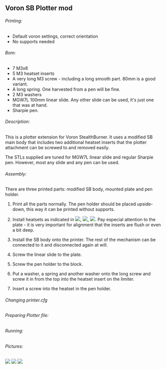## Voron SB Plotter mod

###### Printing:
- Default voron settings, correct orientation
- No supports needed

###### Bom:
- 7 M3x8
- 5 M3 heatset inserts
- A very long M3 screw - including a long smooth part. 80mm is a good variant.
- A long spring. One harvested from a pen will be fine.
- 2 M3 washers
- MGW7L 100mm linear slide. Any other slide can be used, it's just one that was at hand.
- Sharpie pen.

###### Description:
This is a plotter extension for Voron StealthBurner.
It uses a modified SB main body that includes two additional heatset inserts that the plotter attachment can be screwed to and removed easily.

The STLs supplied are tuned for MGW7L linear slide and regular Sharpie pen. However, most any slide and any pen can be used.

###### Assembly:

There are three printed parts: modified SB body, mounted plate and pen holder.

1. Print all the parts normally. The pen holder should be placed upside-down, this way it can be printed without supports.

2. Install heatsets as indicated in ![](https://github.com/gsasha/voron_plotter_mod/images/1_edited.png),
![](https://github.com/gsasha/voron_plotter_mod/images/2_edited.png),
![](https://github.com/gsasha/voron_plotter_mod/images/3_edited.png).
Pay especial attention to the plate - it is very important for alignment that the inserts are flush or even a bit deep.

3. Install the SB body onto the printer. The rest of the mechanism can be connected to it and disconnected again at will.

4. Screw the linear slide to the plate.

5. Screw the pen holder to the block.

6. Put a washer, a spring and another washer onto the long screw and screw it in from the top into the heatset insert on the limiter.

7. Insert a screw into the heatset in the pen holder.

###### Changing printer.cfg

###### Preparing Plotter file:

###### Running:

###### Pictures:
![](https://github.com/gsasha/plotter-mod/images/1_edited.png)
![](https://github.com/gsasha/plotter-mod/images/2_edited.png)
![](https://github.com/gsasha/plotter-mod/images/3_edited.png)

